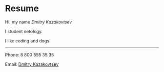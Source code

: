 # Resume
Hi, my name *Dmitry Kazakovtsev*

I student netology.

I like coding and dogs.

---
Phone: 8 800 555 35 35

Email: [Dmitry Kazakovtsev](mailto:dmitry.kazakovtsev@test.ru)